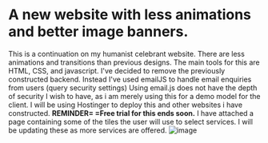 # A new website with less animations and better image banners.

This is a continuation on my humanist celebrant website. There are less animations and transitions than previous designs. The main tools for this are HTML, CSS, and javascript.
I've decided to remove the previously constructed backend. Instead I've used emailJS to handle email enquiries from users (query security settings)
Using email.js does not have the depth of security I wish to have, as i am merely using this for a demo model for the client.
I will be using Hostinger to deploy this and other websites i have constructed. 
**REMINDER= =Free trial for this ends soon.**
I have attached a page containing some of the tiles the user will use to select services. I will be updating these as more services are offered.
![image](https://github.com/mlync87/humanist-celebrant-business-site-individual-/assets/112760708/d4c92ecb-4026-4b28-adfa-ef051cc7c49c)
